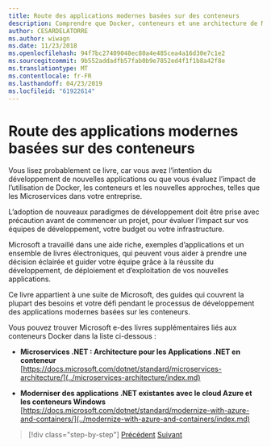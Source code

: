 ```yaml
---
title: Route des applications modernes basées sur des conteneurs
description: Comprendre que Docker, conteneurs et une architecture de Microservices ne sont pas considérés comme une solution. Vous trouverez ici des références qui vous aideront à décider.
author: CESARDELATORRE
ms.author: wiwagn
ms.date: 11/23/2018
ms.openlocfilehash: 94f7bc27409048ec80a4e485cea4a16d30e7c1e2
ms.sourcegitcommit: 9b552addadfb57fab0b9e7852ed4f1f1b8a42f8e
ms.translationtype: MT
ms.contentlocale: fr-FR
ms.lasthandoff: 04/23/2019
ms.locfileid: "61922614"
---
```

# <a name="road-to-modern-applications-based-on-containers"></a>Route des applications modernes basées sur des conteneurs

Vous lisez probablement ce livre, car vous avez l’intention du développement de nouvelles applications ou que vous évaluez l’impact de l’utilisation de Docker, les conteneurs et les nouvelles approches, telles que les Microservices dans votre entreprise.

L’adoption de nouveaux paradigmes de développement doit être prise avec précaution avant de commencer un projet, pour évaluer l’impact sur vos équipes de développement, votre budget ou votre infrastructure.

Microsoft a travaillé dans une aide riche, exemples d’applications et un ensemble de livres électroniques, qui peuvent vous aider à prendre une décision éclairée et guider votre équipe grâce à la réussite du développement, de déploiement et d’exploitation de vos nouvelles applications.

Ce livre appartient à une suite de Microsoft, des guides qui couvrent la plupart des besoins et votre défi pendant le processus de développement des applications modernes basées sur les conteneurs.

Vous pouvez trouver Microsoft e-des livres supplémentaires liés aux conteneurs Docker dans la liste ci-dessous :

- **Microservices .NET : Architecture pour les Applications .NET en conteneur** \
  [https://docs.microsoft.com/dotnet/standard/microservices-architecture/](../microservices-architecture/index.md)

- **Moderniser des applications .NET existantes avec le cloud Azure et les conteneurs Windows** \
  [https://docs.microsoft.com/dotnet/standard/modernize-with-azure-and-containers/](../modernize-with-azure-and-containers/index.md)

>[!div class="step-by-step"]
>[Précédent](docker-containers-images-and-registries.md)
>[Suivant](docker-application-lifecycle/index.md)
